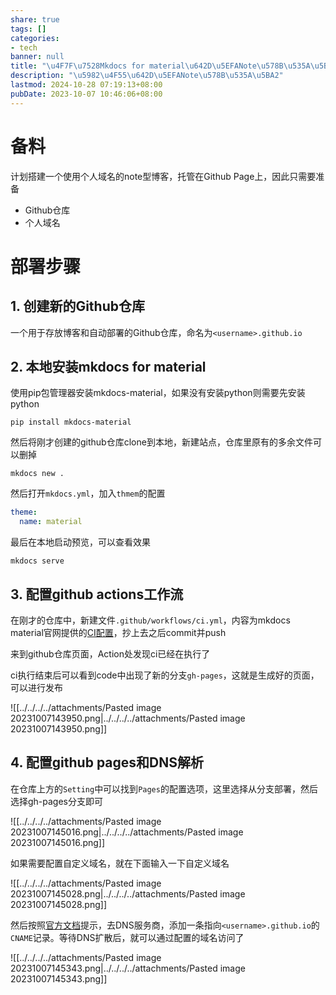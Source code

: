```yaml
---
share: true
tags: []
categories:
- tech
banner: null
title: "\u4F7F\u7528Mkdocs for material\u642D\u5EFANote\u578B\u535A\u5BA2"
description: "\u5982\u4F55\u642D\u5EFANote\u578B\u535A\u5BA2"
lastmod: 2024-10-28 07:19:13+08:00
pubDate: 2023-10-07 10:46:06+08:00
---
```

# 备料
计划搭建一个使用个人域名的note型博客，托管在Github Page上，因此只需要准备
+ Github仓库
+ 个人域名
# 部署步骤
## 1. 创建新的Github仓库
一个用于存放博客和自动部署的Github仓库，命名为`<username>.github.io`
<!-- ![](attachments/Pasted%20image%2020231007114347.png) -->
## 2. 本地安装mkdocs for material
使用pip包管理器安装mkdocs-material，如果没有安装python则需要先安装python
```shell
pip install mkdocs-material
```
然后将刚才创建的github仓库clone到本地，新建站点，仓库里原有的多余文件可以删掉
```
mkdocs new .
```
然后打开`mkdocs.yml`，加入`thmem`的配置
```yml
theme:
  name: material
```
最后在本地启动预览，可以查看效果
```shell
mkdocs serve
```
## 3. 配置github actions工作流
在刚才的仓库中，新建文件`.github/workflows/ci.yml`，内容为mkdocs material官网提供的[CI配置](https://squidfunk.github.io/mkdocs-material/publishing-your-site/#with-github-actions)，抄上去之后commit并push

来到github仓库页面，Action处发现ci已经在执行了

<!-- ![](attachments/Pasted%20image%2020231007115359.png) -->

ci执行结束后可以看到code中出现了新的分支`gh-pages`，这就是生成好的页面，可以进行发布

![[../../../../attachments/Pasted image 20231007143950.png|../../../../attachments/Pasted image 20231007143950.png]]

## 4. 配置github pages和DNS解析

在仓库上方的`Setting`中可以找到`Pages`的配置选项，这里选择从分支部署，然后选择gh-pages分支即可

![[../../../../attachments/Pasted image 20231007145016.png|../../../../attachments/Pasted image 20231007145016.png]]

如果需要配置自定义域名，就在下面输入一下自定义域名

![[../../../../attachments/Pasted image 20231007145028.png|../../../../attachments/Pasted image 20231007145028.png]]

然后按照[官方文档](https://docs.github.com/en/pages/configuring-a-custom-domain-for-your-github-pages-site/managing-a-custom-domain-for-your-github-pages-site?platform=linux#configuring-a-subdomain)提示，去DNS服务商，添加一条指向`<username>.github.io`的`CNAME`记录。等待DNS扩散后，就可以通过配置的域名访问了

![[../../../../attachments/Pasted image 20231007145343.png|../../../../attachments/Pasted image 20231007145343.png]]